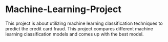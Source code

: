 # Machine-Learning-Project

This project is about utilizing machine learning classification techniques to predict the credit card fraud. This project compares different machine learning classification models and comes up with the best model.
